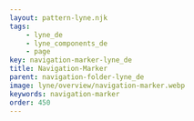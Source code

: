 ```yaml
---
layout: pattern-lyne.njk
tags: 
    - lyne_de
    - lyne_components_de
    - page
key: navigation-marker-lyne_de
title: Navigation-Marker
parent: navigation-folder-lyne_de
image: lyne/overview/navigation-marker.webp
keywords: navigation-marker
order: 450
---
```

